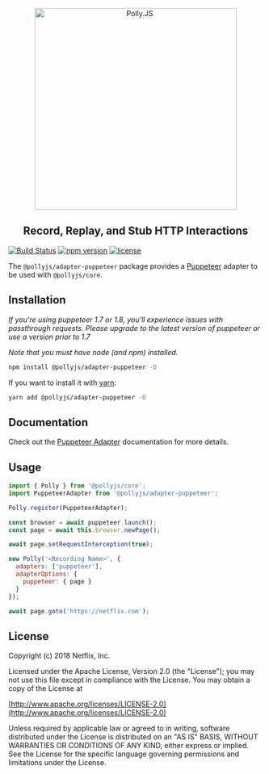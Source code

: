 <p align="center">
  <img alt="Polly.JS" width="400px" src="https://netflix.github.io/pollyjs/assets/images/wordmark-logo-alt.png" />
</p>
<h2 align="center">Record, Replay, and Stub HTTP Interactions</h2>

[![Build Status](https://travis-ci.org/Netflix/pollyjs.svg?branch=master)](https://travis-ci.org/Netflix/pollyjs)
[![npm version](https://badge.fury.io/js/%40pollyjs%2Fadapter-puppeteer.svg)](https://badge.fury.io/js/%40pollyjs%2Fadapter-puppeteer)
[![license](https://img.shields.io/github/license/Netflix/pollyjs.svg)](http://www.apache.org/licenses/LICENSE-2.0)

The `@pollyjs/adapter-puppeteer` package provides a [Puppeteer](https://github.com/GoogleChrome/puppeteer) adapter
to be used with `@pollyjs/core`.

## Installation

_If you're using puppeteer 1.7 or 1.8, you'll experience issues with passthrough requests. Please upgrade to the latest version of puppeteer or use a version prior to 1.7_

_Note that you must have node (and npm) installed._

```bash
npm install @pollyjs/adapter-puppeteer -D
```

If you want to install it with [yarn](https://yarnpkg.com):

```bash
yarn add @pollyjs/adapter-puppeteer -D
```

## Documentation

Check out the [Puppeteer Adapter](https://netflix.github.io/pollyjs/#/adapters/puppeteer)
documentation for more details.

## Usage

```js
import { Polly } from '@pollyjs/core';
import PuppeteerAdapter from '@pollyjs/adapter-puppeteer';

Polly.register(PuppeteerAdapter);

const browser = await puppeteer.launch();
const page = await this.browser.newPage();

await page.setRequestInterception(true);

new Polly('<Recording Name>', {
  adapters: ['puppeteer'],
  adapterOptions: {
    puppeteer: { page }
  }
});

await page.goto('https://netflix.com');
```

## License

Copyright (c) 2018 Netflix, Inc.

Licensed under the Apache License, Version 2.0 (the "License"); you may not use this file except in compliance with the License. You may obtain a copy of the License at

[http://www.apache.org/licenses/LICENSE-2.0](http://www.apache.org/licenses/LICENSE-2.0)

Unless required by applicable law or agreed to in writing, software distributed under the License is distributed on an "AS IS" BASIS, WITHOUT WARRANTIES OR CONDITIONS OF ANY KIND, either express or implied. See the License for the specific language governing permissions and limitations under the License.
